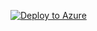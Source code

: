 [![Deploy to Azure](https://azuredeploy.net/deploybutton.png)](https://azuredeploy.net/?repository=https://github.com/massimobonanni/azure-att-demo/tree/master/AzureStorage/AzureTableService/AzureResources)
